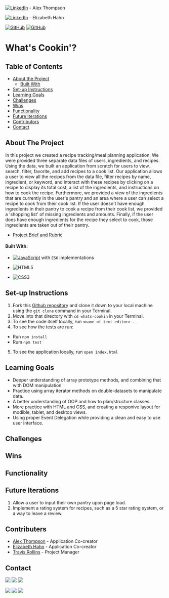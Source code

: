 [![LinkedIn](https://img.shields.io/badge/-LinkedIn-black.svg?style=flat-square&logo=linkedin&colorB=555)](https://www.linkedin.com/in/alex-thompson-309070a2/ ) - Alex Thompson

[![LinkedIn](https://img.shields.io/badge/-LinkedIn-black.svg?style=flat-square&logo=linkedin&colorB=555)](https://www.linkedin.com/in/elizabeth-s-hahn/) - Elizabeth Hahn

[![GitHub](https://img.shields.io/badge/GitHub-black.svg?&style=flat-square&logo=github&logoColor=white)](https://github.com/alexthompson207)
[![GitHub](https://img.shields.io/badge/GitHub-black.svg?&style=flat-square&logo=github&logoColor=white)](https://github.com/elizhahn)

<p align="center">
  <a href="https://github.com/alexthompson207/whats-cookin">
    <!-- <img src="images/logo.png" alt="Logo" width="80" height="80"> -->
  </a>

  <h1 align="left">What's Cookin'?</h1>



## Table of Contents

- [About the Project](#about-the-project)
  - [Built With](#built-with)
- [Set-up Instructions](#set-up-instructions)
- [Learning Goals](#learning-goals)
- [Challenges](#challenges)
- [Wins](#wins)
- [Functionality](#functionality)
- [Future Iterations](#future-iterations)
- [Contributors](#contributors)
- [Contact](#contact)

## About The Project

In this project we created a recipe tracking/meal planning application. We were provided three separate data files of users, ingredients, and recipes. Using the data, we built an application from scratch for users to view, search, filter, favorite, and add recipes to a cook list. Our application allows a user to view all the recipes from the data file, filter recipes by name, ingredient, or keyword, and interact with these recipes by clicking on a recipe to display its total cost, a list of the ingredients, and instructions on how to cook the recipe. Furthermore, we provided a view of the ingredients that are currently in the user's pantry and an area where a user can select a recipe to cook from their cook list. If the user doesn't have enough ingredients in their pantry to cook a recipe from their cook list, we provided a 'shopping list' of missing ingredients and amounts. Finally, if the user does have enough ingredients for the recipe they select to cook, those ingredients are taken out of their pantry.

- [Project Brief and Rubric](https://frontend.turing.io/projects/whats-cookin.html)

  

#### Built With:

- [![JavaScript](https://img.shields.io/badge/-JavaScript-black?style=flat-square&logo=javascript)](https://www.javascript.com/) with `ES6` implementations

- ![HTML5](https://img.shields.io/badge/-HTML5-black?style=flat-square&logo=html5&logoColor=white)

- ![CSS3](https://img.shields.io/badge/-CSS3-black?style=flat-square&logo=css3)

  

## Set-up Instructions

1. Fork this [Github repository](https://github.com/alexthompson207/whats-cookin) and clone it down to your local machine using the `git clone` command in your Terminal.
2. Move into that directory with `cd whats-cookin` in your Terminal.
3. To see the code itself locally, run `<name of text editor> .`
4. To see how the tests are run:
  - Run `npm install`
  - Rum `npm test`
5. To see the application locally, run `open index.html` 



## Learning Goals
- Deeper understanding of array prototype methods, and combining that with DOM manipulation.
- Practice using array iterator methods on double-datasets to manipulate data.
- A better understanding of OOP and how to plan/structure classes.
- More practice with HTML and CSS, and creating a responive layout for modible, tablet, and desktop views.
- Using proper Event Delegation while providing a clean and easy to use user interface. 




## Challenges



## Wins



## Functionality



## Future Iterations

1. Allow a user to input their own pantry upon page load.
2. Implement a rating system for recipes, such as a 5 star rating system, or a way to leave a review.



## Contributers

* [Alex Thompson](https://github.com/alexthompson207) - Application Co-creator
* [Elizabeth Hahn](https://github.com/elizhahn) - Application Co-creator
* [Travis Rollins](https://github.com/Kalikoze) - Project Manager

## Contact

[<img src="https://img.shields.io/badge/LinkedIn-alex--thompson-informational?style=for-the-badge&labelColor=black&logo=linkedin&logoColor=0077b5&&color=0077b5"/>][linkedin]
[<img src="https://img.shields.io/badge/Gmail-ahthomps1@gmail.com-informational?style=for-the-badge&labelColor=black&logoColor=d14836&logo=microsoft&color=d14836"/>][gmail]
[<img src="https://img.shields.io/badge/Github-AlexThompson207-informational?style=for-the-badge&labelColor=black&logo=github&color=7d88e6"/>][github]

[<img src="https://img.shields.io/badge/LinkedIn-elizabeth--hahn-informational?style=for-the-badge&labelColor=black&logo=linkedin&logoColor=0077b5&&color=0077b5"/>][linkedin2]
[<img src="https://img.shields.io/badge/Gmail-ahthomps1@gmail.com-informational?style=for-the-badge&labelColor=black&logoColor=d14836&logo=microsoft&color=d14836"/>][gmail2]
[<img src="https://img.shields.io/badge/Github-elizhahn-informational?style=for-the-badge&labelColor=black&logo=github&color=7d88e6"/>][github2]



<!-- Personal Definitions  -->

[linkedin]: https://www.linkedin.com/in/alex-thompson-309070a2/
[Gmail]: mailto:ahthomps1@gmail.com
[github]: https://github.com/alexthompson207
[linkedin2]: https://www.linkedin.com/in/elizabeth-s-hahn/
[Gmail2]: mailto:ahthomps1@gmail.com
[github2]: https://github.com/elizhahn
